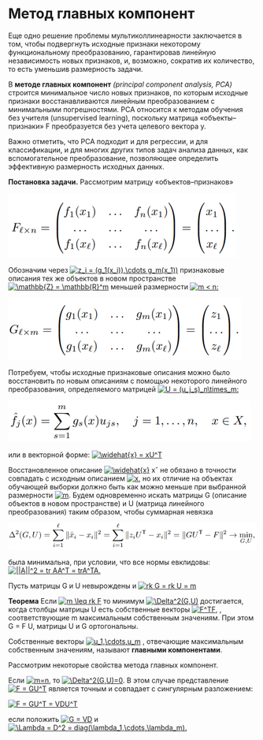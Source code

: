 # Метод главных компонент

Еще одно решение проблемы мультиколлинеарности заключается в том,
чтобы подвергнуть исходные признаки некоторому функциональному преобразованию, гарантировав линейную независимость новых признаков, и,
возможно, сократив их количество, то есть уменьшив размерность задачи.


В **методе главных компонент** *(principal component analysis, PCA)* строится
минимальное число новых признаков, по которым исходные признаки восстанавливаются линейным преобразованием с минимальными погрешностями.
PCA относится к методам обучения без учителя (unsupervised learning), поскольку матрица «объекты–признаки» F преобразуется без учета целевого
вектора y.

Важно отметить, что PCA подходит и для регрессии, и для классификации,
и для многих других типов задач анализа данных, как вспомогательное преобразование, позволяющее определить эффективную размерность исходных
данных.

**Постановка задачи.** Рассмотрим матрицу «объектов–признаков»

![фото 1](https://github.com/serega14736/ML/blob/master/формула1.png)

Обозначим через <a href="https://www.codecogs.com/eqnedit.php?latex=z_i&space;=&space;(g_1(x_i)),\cdots&space;g_m(x_1))" target="_blank"><img src="https://latex.codecogs.com/gif.latex?z_i&space;=&space;(g_1(x_i)),\cdots&space;g_m(x_1))" title="z_i = (g_1(x_i)),\cdots g_m(x_1))" /></a> признаковые описания тех же
объектов в новом пространстве <a href="https://www.codecogs.com/eqnedit.php?latex=\mathbb{Z}&space;=&space;\mathbb{R}^m" target="_blank"><img src="https://latex.codecogs.com/gif.latex?\mathbb{Z}&space;=&space;\mathbb{R}^m" title="\mathbb{Z} = \mathbb{R}^m" /></a> меньшей размерности <a href="https://www.codecogs.com/eqnedit.php?latex=m&space;<&space;n:" target="_blank"><img src="https://latex.codecogs.com/gif.latex?m&space;<&space;n:" title="m < n:" /></a>

![фото 2](https://github.com/serega14736/ML/blob/master/формула2.png)

Потребуем, чтобы исходные признаковые описания можно было восстановить
по новым описаниям с помощью некоторого линейного преобразования,
определяемого матрицей <a href="https://www.codecogs.com/eqnedit.php?latex=U&space;=&space;(u_j_s)_n\times_m:" target="_blank"><img src="https://latex.codecogs.com/gif.latex?U&space;=&space;(u_j_s)_n\times_m:" title="U = (u_j_s)_n\times_m:" /></a>

![фото 3](https://github.com/serega14736/ML/blob/master/формула3.png)

или в векторной форме: <a href="https://www.codecogs.com/eqnedit.php?latex=\widehat{x}&space;=&space;xU^T" target="_blank"><img src="https://latex.codecogs.com/gif.latex?\widehat{x}&space;=&space;xU^T" title="\widehat{x} = xU^T" /></a>

Восстановленное описание <a href="https://www.codecogs.com/eqnedit.php?latex=\widehat{x}" target="_blank"><img src="https://latex.codecogs.com/gif.latex?\widehat{x}" title="\widehat{x}" /></a> xˆ не обязано в точности совпадать с исходным описанием <a href="https://www.codecogs.com/eqnedit.php?latex=x" target="_blank"><img src="https://latex.codecogs.com/gif.latex?x" title="x" /></a>, но их отличие на объектах обучающей выборки должно быть
как можно меньше при выбранной размерности <a href="https://www.codecogs.com/eqnedit.php?latex=m" target="_blank"><img src="https://latex.codecogs.com/gif.latex?m" title="m" /></a>.  Будем одновременно искать матрицы G (описание объектов в новом пространстве) и U (матрица
линейного преобразования) таким образом, чтобы суммарная невязка 

![фото 4](https://github.com/serega14736/ML/blob/master/формула4.png)

была минимальна, при условии, что все нормы евклидовы: <a href="https://www.codecogs.com/eqnedit.php?latex=||A||^2&space;=&space;tr&space;AA^T&space;=&space;trA^TA." target="_blank"><img src="https://latex.codecogs.com/gif.latex?||A||^2&space;=&space;tr&space;AA^T&space;=&space;trA^TA." title="||A||^2 = tr AA^T = trA^TA." /></a>

Пусть матрицы G и U невырождены и <a href="https://www.codecogs.com/eqnedit.php?latex=rk&space;G&space;=&space;rk&space;U&space;=&space;m" target="_blank"><img src="https://latex.codecogs.com/gif.latex?rk&space;G&space;=&space;rk&space;U&space;=&space;m" title="rk G = rk U = m" /></a>

**Теорема**
Если <a href="https://www.codecogs.com/eqnedit.php?latex=m&space;\leq&space;rk&space;F" target="_blank"><img src="https://latex.codecogs.com/gif.latex?m&space;\leq&space;rk&space;F" title="m \leq rk F" /></a> то минимум <a href="https://www.codecogs.com/eqnedit.php?latex=\Delta^2(G,U)" target="_blank"><img src="https://latex.codecogs.com/gif.latex?\Delta^2(G,U)" title="\Delta^2(G,U)" /></a> достигается, когда столбцы матрицы U есть собственные векторы <a href="https://www.codecogs.com/eqnedit.php?latex=F^TF" target="_blank"><img src="https://latex.codecogs.com/gif.latex?F^TF" title="F^TF" /></a>, , соответствующие m максимальным
собственным значениям. При этом G = F U, матрицы U и G ортогональны.

Собственные векторы <a href="https://www.codecogs.com/eqnedit.php?latex=u_1,\cdots,u_m" target="_blank"><img src="https://latex.codecogs.com/gif.latex?u_1,\cdots,u_m" title="u_1,\cdots,u_m" /></a> , отвечающие максимальным собственным
значениям, называют **главными компонентами**.

Рассмотрим некоторые свойства метода главных компонент.

Если <a href="https://www.codecogs.com/eqnedit.php?latex=m=n" target="_blank"><img src="https://latex.codecogs.com/gif.latex?m=n" title="m=n" /></a>, то <a href="https://www.codecogs.com/eqnedit.php?latex=\Delta^2(G,U)=0" target="_blank"><img src="https://latex.codecogs.com/gif.latex?\Delta^2(G,U)=0" title="\Delta^2(G,U)=0" /></a>. В этом случае представление <a href="https://www.codecogs.com/eqnedit.php?latex=F&space;=&space;GU^T" target="_blank"><img src="https://latex.codecogs.com/gif.latex?F&space;=&space;GU^T" title="F = GU^T" /></a> является точным и совпадает с сингулярным разложением: 

<a href="https://www.codecogs.com/eqnedit.php?latex=F&space;=&space;GU^T&space;=&space;VDU^T" target="_blank"><img src="https://latex.codecogs.com/gif.latex?F&space;=&space;GU^T&space;=&space;VDU^T" title="F = GU^T = VDU^T" /></a>

если положить <a href="https://www.codecogs.com/eqnedit.php?latex=G&space;=&space;VD" target="_blank"><img src="https://latex.codecogs.com/gif.latex?G&space;=&space;VD" title="G = VD" /></a> и <a href="https://www.codecogs.com/eqnedit.php?latex=\Lambda&space;=&space;D^2&space;=&space;diag(\lambda_1,\cdots,\lambda_m)." target="_blank"><img src="https://latex.codecogs.com/gif.latex?\Lambda&space;=&space;D^2&space;=&space;diag(\lambda_1,\cdots,\lambda_m)." title="\Lambda = D^2 = diag(\lambda_1,\cdots,\lambda_m)." /></a>
